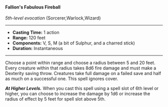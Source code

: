 #### Fallion's Fabulous Fireball
*5th-level evocation* (Sorcerer,Warlock,Wizard)
___
- **Casting Time:** 1 action
- **Range:** 120 feet
- **Components:** V, S, M (a bit of Sulphur, and a charred stick)
- **Duration:** Instantaneous
---
Choose a point within range and choose a radius between 5 and 20 feet. Every creature within that radius takes 8d6 fire damage and must make a Dexterity saving throw. Creatures take full damage on a failed save and half as much on a successful one. This spell ignores cover.

***At Higher Levels.*** When you cast this spell using a spell slot of 6th level or higher, you can choose to increase the damage by 1d6 or increase the radius of effect by 5 feet for spell slot above 5th.
